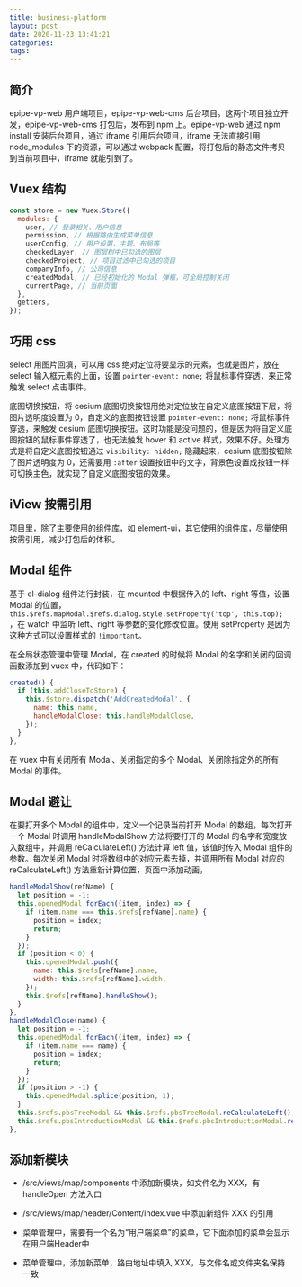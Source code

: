 ```yaml
---
title: business-platform
layout: post
date: 2020-11-23 13:41:21
categories:
tags:
---
```


## 简介

epipe-vp-web 用户端项目，epipe-vp-web-cms 后台项目。这两个项目独立开发，epipe-vp-web-cms 打包后，发布到 npm 上。epipe-vp-web 通过 npm install 安装后台项目，通过 iframe 引用后台项目，iframe 无法直接引用 node_modules 下的资源，可以通过 webpack 配置，将打包后的静态文件拷贝到当前项目中，iframe 就能引到了。

## Vuex 结构

```js
const store = new Vuex.Store({
  modules: {
    user, // 登录相关、用户信息
    permission, // 根据路由生成菜单信息
    userConfig, // 用户设置，主题、布局等
    checkedLayer, // 图层树中已勾选的图层
    checkedProject, // 项目过滤中已勾选的项目
    companyInfo, // 公司信息
    createdModal, // 已经初始化的 Modal 弹框，可全局控制关闭
    currentPage, // 当前页面
  },
  getters,
});
```

## 巧用 css

select 用图片回填，可以用 css 绝对定位将要显示的元素，也就是图片，放在 select 输入框元素的上面，设置 `pointer-event: none;` 将鼠标事件穿透，来正常触发 select 点击事件。

底图切换按钮，将 cesium 底图切换按钮用绝对定位放在自定义底图按钮下层，将图片透明度设置为 0，自定义的底图按钮设置 `pointer-event: none;` 将鼠标事件穿透，来触发 cesium 底图切换按钮。这时功能是没问题的，但是因为将自定义底图按钮的鼠标事件穿透了，也无法触发 hover 和 active 样式，效果不好。处理方式是将自定义底图按钮通过 `visibility: hidden;` 隐藏起来，cesium 底图按钮除了图片透明度为 0，还需要用 `:after` 设置按钮中的文字，背景色设置成按钮一样可切换主色，就实现了自定义底图按钮的效果。

## iView 按需引用

项目里，除了主要使用的组件库，如 element-ui，其它使用的组件库，尽量使用按需引用，减少打包后的体积。

## Modal 组件

基于 el-dialog 组件进行封装，在 mounted 中根据传入的 left、right 等值，设置 Modal 的位置，`this.$refs.mapModal.$refs.dialog.style.setProperty('top', this.top);` ，在 watch 中监听 left、right 等参数的变化修改位置。使用 setProperty 是因为这种方式可以设置样式的 `!important`。

在全局状态管理中管理 Modal，在 created 的时候将 Modal 的名字和关闭的回调函数添加到 vuex 中，代码如下：

```js
created() {
  if (this.addCloseToStore) {
    this.$store.dispatch('AddCreatedModal', {
      name: this.name,
      handleModalClose: this.handleModalClose,
    });
  }
},
```

在 vuex 中有关闭所有 Modal、关闭指定的多个 Modal、关闭除指定外的所有 Modal 的事件。

## Modal 避让

在要打开多个 Modal 的组件中，定义一个记录当前打开 Modal 的数组，每次打开一个 Modal 时调用 handleModalShow 方法将要打开的 Modal 的名字和宽度放入数组中，并调用 reCalculateLeft() 方法计算 left 值，该值时传入 Modal 组件的参数。每次关闭 Modal 时将数组中的对应元素去掉，并调用所有 Modal 对应的 reCalculateLeft() 方法重新计算位置，页面中添加动画。

```js
handleModalShow(refName) {
  let position = -1;
  this.openedModal.forEach((item, index) => {
    if (item.name === this.$refs[refName].name) {
      position = index;
      return;
    }
  });
  if (position < 0) {
    this.openedModal.push({
      name: this.$refs[refName].name,
      width: this.$refs[refName].width,
    });
    this.$refs[refName].handleShow();
  }
},
handleModalClose(name) {
  let position = -1;
  this.openedModal.forEach((item, index) => {
    if (item.name === name) {
      position = index;
      return;
    }
  });
  if (position > -1) {
    this.openedModal.splice(position, 1);
  }
  this.$refs.pbsTreeModal && this.$refs.pbsTreeModal.reCalculateLeft();
  this.$refs.pbsIntroductionModal && this.$refs.pbsIntroductionModal.reCalculateLeft();
},
```

## 添加新模块

- /src/views/map/components 中添加新模块，如文件名为 XXX，有 handleOpen 方法入口

- /src/views/map/header/Content/index.vue 中添加新组件 XXX 的引用

- 菜单管理中，需要有一个名为“用户端菜单”的菜单，它下面添加的菜单会显示在用户端Header中

- 菜单管理中，添加新菜单，路由地址中填入 XXX，与文件名或文件夹名保持一致
